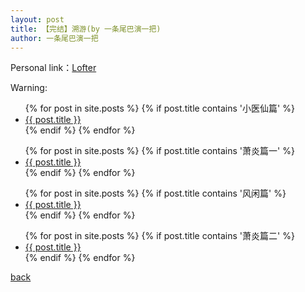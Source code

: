 ```yaml
---
layout: post
title: 【完结】溯游(by 一条尾巴演一把)
author: 一条尾巴演一把
---
```


Personal link：[Lofter](http://goandactthem.lofter.com/)

Warning:

<ul>
  {% for post in site.posts %}
    {% if post.title contains '小医仙篇' %}
      <li>
        <a href="{{ post.url }}">{{ post.title }}</a>
      </li>
    {% endif %}
  {% endfor %}
</ul>
<ul>
  {% for post in site.posts %}
    {% if post.title contains '萧炎篇一' %}
      <li>
        <a href="{{ post.url }}">{{ post.title }}</a>
      </li>
    {% endif %}
  {% endfor %}
</ul>
<ul>
  {% for post in site.posts %}
    {% if post.title contains '风闲篇' %}
      <li>
        <a href="{{ post.url }}">{{ post.title }}</a>
      </li>
    {% endif %}
  {% endfor %}
</ul>
<ul>
  {% for post in site.posts %}
    {% if post.title contains '萧炎篇二' %}
      <li>
        <a href="{{ post.url }}">{{ post.title }}</a>
      </li>
    {% endif %}
  {% endfor %}
</ul>


[back](https://allforyanchen.github.io/)
